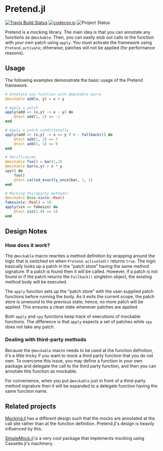 # Pretend.jl


[![Travis Build Status](https://travis-ci.com/tk3369/Pretend.jl.svg?branch=master)](https://travis-ci.org/tk3369/Pretend.jl)
[![codecov.io](http://codecov.io/github/tk3369/Pretend.jl/coverage.svg?branch=master)](http://codecov.io/github/tk3369/Pretend.jl?branch=master)
![Project Status](https://img.shields.io/badge/status-experimental-red)

Pretend is a mocking library. The main idea is that you can annotate any functions
as `@mockable`.  Then, you can easily stub out calls to the function with your
own patch using `apply`.  You must activate the framework using `Pretend.activate`;
otherwise, patches will not be applied (for performance reasons).

## Usage

The following examples demonstrate the basic usage of the Pretend framework.

```julia
# Annotate any function with @mockable macro
@mockable add(x, y) = x + y

# Apply a patch
apply(add => (x,y) -> x - y) do
    @test add(1, 2) == -1
end

# Apply a patch conditionally
apply(add => (x,y) -> x == y ? 0 : Fallback()) do
    @test add(1, 2) == 3
    @test add(5, 5) == 0
end

# Verification
@mockable foo() = bar(1,2)
@mockable bar(x,y) = x * y
spy() do
    foo()
    @test called_exactly_once(bar, 1, 2)
end

# Mocking thirdparty methods!
@mockable Base.sin(x::Real)
fakesin(x::Real) = 10
apply(sin => fakesin) do
    @test sin(1.0) == 10
end
```

## Design Notes

### How does it work?

The `@mockable` macro rewrites a method definition by wrapping around the logic that is 
switched on when `Pretend.activated()` returns `true`.  The logic basically looks up
a patch in the "patch store" having the same method signature.  If a patch is found
then it will be called.  However, if a patch is not found or if the patch returns 
the `Fallback()` singleton object, the existing method body will be executed.

The `apply` function sets up the "patch store" with the user-supplied patch functions before
running the body.  As it exits the current scope, the patch store is unwound to the previous
state; hence, no more patch will be applied.  This ensures a clean slate whenever patches
are applied.

Both `apply` and `spy` functions keep track of executions of mockable functions. The
difference is that `apply` expects a set of patches while `spy` does not take any patch.

### Dealing with third-party methods

Because the `@mockable` macro needs to be used at the function definition, it's a little tricky 
if you want to mock a third party function that you do not own.  To overcome this issue, you may 
define a function in your own package and delegate the call to the third party function, and then 
you can annotate this function as mockable.  

For convenience, when you put `@mockable` just in front of a third-party method signature then 
it will be expanded to a delegate function having the same function name.

## Related projects

[Mocking.jl](https://github.com/invenia/Mocking.jl) has a different design such that the mocks are 
annotated at the call site rather than at the function definition. Pretend.jl's design is heavily
influenced by this.

[SimpleMock.jl](https://github.com/JuliaTesting/SimpleMock.jl) is a very cool package that
implements mocking using Cassette.jl's machinery.
